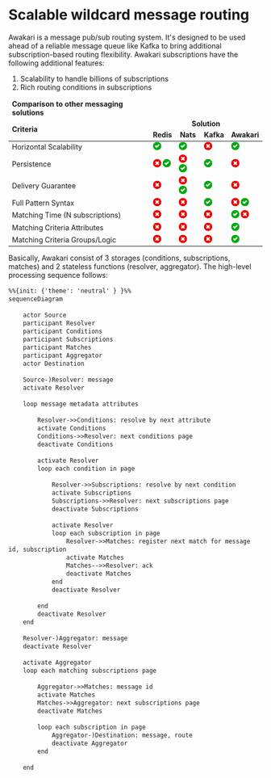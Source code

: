 # Scalable wildcard message routing

Awakari is a message pub/sub routing system. It's designed to be used ahead of a reliable message queue like Kafka to 
bring additional subscription-based routing flexibility. Awakari subscriptions have the following additional features:
1. Scalability to handle billions of subscriptions
2. Rich routing conditions in subscriptions

<table>
    <thead>
        <tr><td><b>Comparison to other messaging solutions</b></td></tr>
        <tr>
            <td rowspan="2"><b>Criteria</b></td>
            <td colspan="4" align="center"><b>Solution</b></td>
        </tr>
        <tr>
            <td align="center" valign="top"><b>Redis</b></td>
            <td align="center" valign="top"><b>Nats</b></td>
            <td align="center" valign="top"><b>Kafka</b></td>
            <td align="center" valign="top"><b>Awakari</b></td>
        </tr>
    </thead>
    <tbody>
        <tr>
            <td>Horizontal Scalability</td>
            <td><img width="16px" src="icon-yes.svg" title=""/></td>
            <td><img width="16px" src="icon-yes.svg" title=""/></td>
            <td><img width="16px" src="icon-no.svg" title="matching happens on the consumer side"/></td>
            <td><img width="16px" src="icon-yes.svg" title=""/></td>
        </tr>
        <tr>
            <td>Persistence</td>
            <td><img width="16px" src="icon-no.svg" title=""/>&nbsp;<img width="16px" src="icon-yes.svg" title="may be configured?"/></td>
            <td><img width="16px" src="icon-no.svg" title="core"/>&nbsp;<img width="16px" src="icon-yes.svg" title="in the JetStream mode"/></td>
            <td><img width="16px" src="icon-yes.svg" title=""/></td>
            <td><img width="16px" src="icon-no.svg" title=""/></td>
        </tr>
        <tr>
            <td>Delivery Guarantee</td>
            <td><img width="16px" src="icon-no.svg" title="At most once"/></td>
            <td><img width="16px" src="icon-no.svg" title="At most once"/>&nbsp;<img width="16px" src="icon-yes.svg" title="Exactly once (JetStream)"/></td>
            <td><img width="16px" src="icon-yes.svg" title="Exactly once"/></td>
            <td><img width="16px" src="icon-no.svg" title="At most once"/></td>
        </tr>
        <tr>
            <td>Full Pattern Syntax</td>
            <td><img width="16px" src="icon-no.svg" title="Limited"/></td>
            <td><img width="16px" src="icon-no.svg" title="Limited"/></td>
            <td><img width="16px" src="icon-yes.svg" title="Complete"/></td>
            <td><img width="16px" src="icon-no.svg" title="Limited for kiwi-tree subscriptions"/>&nbsp;<img width="16px" src="icon-yes.svg" title="Complete for kiwi-bird subscriptions"/></td>
        </tr>
        <tr>
            <td>Matching Time (N subscriptions)</td>
            <td><img width="16px" src="icon-no.svg" title="O(N)"/></td>
            <td><img width="16px" src="icon-no.svg" title="O(N)"/></td>
            <td><img width="16px" src="icon-no.svg" title="O(N)"/></td>
            <td><img width="16px" src="icon-yes.svg" title="O(log(N)) for kiwi-tree subscriptions"/>&nbsp;<img width="16px" src="icon-no.svg" title="O(N) for kiwi-bird subscriptions"/></td>
        </tr>
        <tr>
            <td>Matching Criteria Attributes</td>
            <td><img width="16px" src="icon-no.svg" title="Channel only"/></td>
            <td><img width="16px" src="icon-no.svg" title="Subject only"/></td>
            <td><img width="16px" src="icon-no.svg" title="Topic only"/></td>
            <td><img width="16px" src="icon-yes.svg" title="Any metadata (key/value)"/></td>
        </tr>
        <tr>
            <td>Matching Criteria Groups/Logic</td>
            <td><img width="16px" src="icon-no.svg" title=""/></td>
            <td><img width="16px" src="icon-no.svg" title=""/></td>
            <td><img width="16px" src="icon-no.svg" title=""/></td>
            <td><img width="16px" src="icon-yes.svg" title="nested groups + logic and/or/xor"/></td>
        </tr>
    </tbody>
</table>

Basically, Awakari consist of 3 storages (conditions, subscriptions, matches) and 2 stateless functions (resolver, 
aggregator). The high-level processing sequence follows: 

```mermaid
%%{init: {'theme': 'neutral' } }%%
sequenceDiagram

    actor Source
    participant Resolver
    participant Conditions
    participant Subscriptions
    participant Matches
    participant Aggregator
    actor Destination

    Source-)Resolver: message
    activate Resolver
    
    loop message metadata attributes
    
        Resolver->>Conditions: resolve by next attribute 
        activate Conditions
        Conditions->>Resolver: next conditions page
        deactivate Conditions
        
        activate Resolver
        loop each condition in page
            
            Resolver->>Subscriptions: resolve by next condition
            activate Subscriptions
            Subscriptions->>Resolver: next subscriptions page
            deactivate Subscriptions
            
            activate Resolver
            loop each subscription in page
                Resolver->>Matches: register next match for message id, subscription
                activate Matches
                Matches-->>Resolver: ack
                deactivate Matches
            end
            deactivate Resolver
            
        end
        deactivate Resolver
    end
        
    Resolver-)Aggregator: message
    deactivate Resolver

    activate Aggregator
    loop each matching subscriptions page
        
        Aggregator->>Matches: message id
        activate Matches
        Matches->>Aggregator: next subscriptions page
        deactivate Matches
        
        loop each subscription in page
            Aggregator-)Destination: message, route
            deactivate Aggregator
        end
        
    end
```